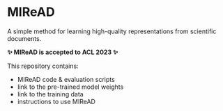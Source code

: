 # MIReAD
A simple method for learning high-quality representations from scientific documents.

**✨ MIReAD is accepted to ACL 2023 ✨**

This repository contains:
* MIReAD code & evaluation scripts
* link to the pre-trained model weights
* link to the training data
* instructions to use MIReAD
